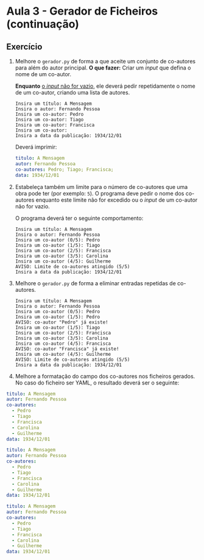 # Aula 3 - Gerador de Ficheiros (continuação)

## Exercício

1. Melhore o `gerador.py` de forma a que aceite um conjunto de co-autores para além do autor principal.
   **O que fazer:**
   Criar um *input* que defina o nome de um co-autor.
   
   **Enquanto** <u>o *input* não for vazio</u>, ele deverá pedir repetidamente o nome de um co-autor, criando uma lista de autores.
   
   ```
   Insira um título: A Mensagem
   Insira o autor: Fernando Pessoa
   Insira um co-autor: Pedro
   Insira um co-autor: Tiago
   Insira um co-autor: Francisca
   Insira um co-autor: 
   Insira a data da publicação: 1934/12/01
   ```
   
   Deverá imprimir:
   
   ```yaml
   titulo: A Mensagem
   autor: Fernando Pessoa
   co-autores: Pedro; Tiago; Francisca;
   data: 1934/12/01
   ```

2. Estabeleça também um limite para o número de co-autores que uma obra pode ter (por exemplo: `5`). O programa deve pedir o nome dos co-autores enquanto este limite não for excedido ou o *input* de um co-autor não for vazio.
   
   O programa deverá ter o seguinte comportamento:
   
   ```
   Insira um título: A Mensagem
   Insira o autor: Fernando Pessoa
   Insira um co-autor (0/5): Pedro
   Insira um co-autor (1/5): Tiago
   Insira um co-autor (2/5): Francisca
   Insira um co-autor (3/5): Carolina
   Insira um co-autor (4/5): Guilherme
   AVISO: Limite de co-autores atingido (5/5)
   Insira a data da publicação: 1934/12/01
   ```

3. Melhore o `gerador.py` de forma a eliminar entradas repetidas de co-autores.
   
   ```
   Insira um título: A Mensagem
   Insira o autor: Fernando Pessoa
   Insira um co-autor (0/5): Pedro
   Insira um co-autor (1/5): Pedro
   AVISO: co-autor "Pedro" já existe!
   Insira um co-autor (1/5): Tiago
   Insira um co-autor (2/5): Francisca
   Insira um co-autor (3/5): Carolina
   Insira um co-autor (4/5): Francisca
   AVISO: co-autor "Francisca" já existe!
   Insira um co-autor (4/5): Guilherme
   AVISO: Limite de co-autores atingido (5/5)
   Insira a data da publicação: 1934/12/01
   ```

4. Melhore a formatação do campo dos co-autores nos ficheiros gerados.
   No caso do ficheiro ser YAML, o resultado deverá ser o seguinte:

```yaml
titulo: A Mensagem
autor: Fernando Pessoa
co-autores:
  - Pedro
  - Tiago
  - Francisca
  - Carolina
  - Guilherme
data: 1934/12/01


```

```yaml
titulo: A Mensagem
autor: Fernando Pessoa
co-autores:
  - Pedro
  - Tiago
  - Francisca
  - Carolina
  - Guilherme
data: 1934/12/01
```

```yaml
titulo: A Mensagem
autor: Fernando Pessoa
co-autores:
  - Pedro
  - Tiago
  - Francisca
  - Carolina
  - Guilherme
data: 1934/12/01
```
